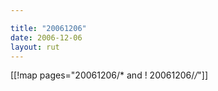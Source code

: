 ```yaml
---

title: "20061206"
date: 2006-12-06
layout: rut
---
```


[[!map pages="20061206/* and ! 20061206/*/*"]]
